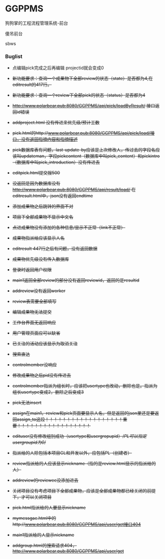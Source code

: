 # GGPPMS
狗狗掌的工程流程管理系统-前台

傻吊前台

sbws

### Buglist

* 点编辑pick完成之后再编辑 projectid就会变成0

* ~~新功能要求：查询一个成果物下全部review的状态（state）是否都为4,在editresult的417行。~~

* ~~新功能要求：查询一个review下全部pick的状态（status）是否都为4~~

* ~~http://www.polarbear.pub:8080/GGPPMS/api/pick/loadByResult/ 接口返回id错误~~

* ~~addproject.html 没有传进来优先级/预计工数~~

* ~~pick.html的http://www.polarbear.pub:8080/GGPPMS/api/pick/load/接口，没有返回指摘内容和指摘描述~~

* ~~pick数据库表有问题，last-update-by应该是上次修改人，传过去的字段名应该叫updateman，字段pickcontent（数据库中叫pick_content）和pickintro（数据库中叫pick_introduction）没有传进去~~

* ~~editpick.html提交报500~~

* ~~没返回是因为数据库没有 http://www.polarbear.pub:8080/GGPPMS/api/result/load/ 在editresult.html中，json没有返回endtime~~
 
* ~~添加成果物之后跳转的界面不对~~

* ~~项目下全部成果物不显示中文名~~

* ~~点进成果物没有添加的各种信息/显示不正常（link不正常）~~

* ~~成果物指派给应该显示人名~~

* ~~editresult 447行之后有问题，没有返回数据~~

* ~~成果物优先级没有传入数据库~~

* ~~登录时返回用户权限~~

* ~~main1返回全部review的部分没有返回reviewid，返回的是resultid~~

* ~~addreview没有返回worker~~

* ~~review表需要全部填写~~

* ~~编辑成果物无法提交~~

* ~~工作台界面无返回响应~~

* ~~用户管理页面应可以缺省~~

* ~~已关注的活动应该显示为取消关注~~

* ~~搜索直达~~

* ~~controlmember没响应~~

* ~~修改成果物之后pid没有传进去~~

* ~~controlmember指派为组长时，应该把usertype也改动，删除也是。指派为组长usertype变成2，删除之后变成3~~

* ~~pick无法insert~~

* ~~assign在main1，review和pick页面要显示人名，但是返回的json里还是要返回assign_to这段！！！！！！！！！！！！！！！！！！重要！！！！！！！！！！！！！！！！！~~

* ~~edituser没有修改组别成功（usertype和usergropupid）/*PL可以指定usergroupid为0*/~~

* ~~指派给的人除包括本项目GL和开发以外，应包括PL（创建者）~~

* ~~review指派给的人应该显示nickname（指的是review.html显示的指派给的人）~~

* ~~addreview的reviewee没添加进去~~

* ~~关闭项目没有考虑项目下全部成果物，应该是全部成果物都已经关闭的前提下，才可以关闭项目~~

* ~~pick.html指派给的人要显示nickname~~

* ~~mymessgae.html中的http://www.polarbear.pub:8080/GGPPMS/api/user/get接口404~~

* ~~main1指派给的人显示nickname~~

* ~~addgroup.html的搜索请求404，http://www.polarbear.pub:8080/GGPPMS/api/user/get~~

